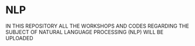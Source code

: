 # NLP
IN THIS REPOSITORY ALL THE WORKSHOPS AND CODES REGARDING THE SUBJECT OF NATURAL LANGUAGE PROCESSING (NLP) WILL BE UPLOADED
